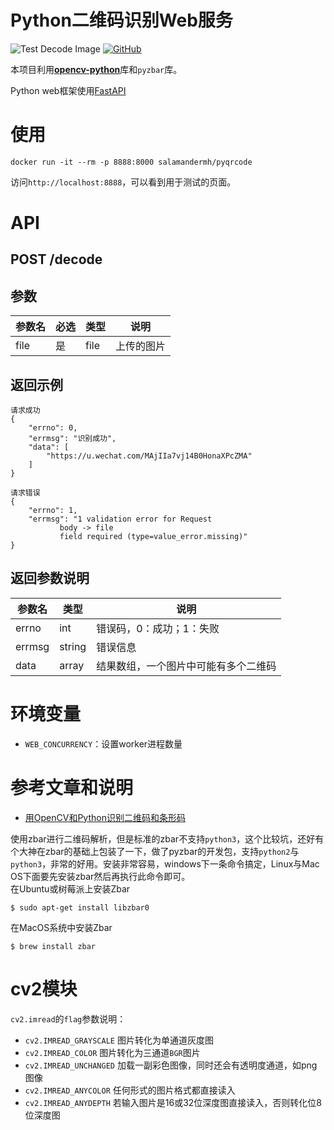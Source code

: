 # Python二维码识别Web服务
![Test Decode Image](https://github.com/salamander-mh/PyQrCode/workflows/Test%20Decode%20Image/badge.svg?event=push)
[![GitHub](https://img.shields.io/github/license/salamander-mh/PyQrCode)](LICENSE) 


本项目利用[**opencv-python**](https://pypi.org/project/opencv-python/)库和`pyzbar`库。  

Python web框架使用[FastAPI](https://fastapi.tiangolo.com/)


# 使用
```
docker run -it --rm -p 8888:8000 salamandermh/pyqrcode
```
访问`http://localhost:8888`，可以看到用于测试的页面。

# API

## POST /decode
## 参数
|参数名|必选|类型|说明|
|--- |--- |--- |--- |
|file|是|file|上传的图片|

## 返回示例
```
请求成功
{
    "errno": 0,
    "errmsg": "识别成功",
    "data": [
        "https://u.wechat.com/MAjIIa7vj14B0HonaXPcZMA"
    ]
}

请求错误
{
    "errno": 1,
    "errmsg": "1 validation error for Request
           body -> file
           field required (type=value_error.missing)"
}
```
## 返回参数说明
|参数名|类型|说明|
|--- |--- |--- |
|errno|int|错误码，0：成功；1：失败|
|errmsg|string|错误信息|
|data|array|结果数组，一个图片中可能有多个二维码|


# 环境变量
* `WEB_CONCURRENCY`：设置worker进程数量



# 参考文章和说明
* [用OpenCV和Python识别二维码和条形码](https://zhuanlan.zhihu.com/p/40025902)  

使用zbar进行二维码解析，但是标准的zbar不支持`python3`，这个比较坑，还好有个大神在zbar的基础上包装了一下，做了pyzbar的开发包，支持`python2`与`python3`，非常的好用。安装非常容易，windows下一条命令搞定，Linux与Mac OS下面要先安装zbar然后再执行此命令即可。  
在Ubuntu或树莓派上安装Zbar
```shell script
$ sudo apt-get install libzbar0
```
在MacOS系统中安装Zbar
```shell script
$ brew install zbar
```


# cv2模块
`cv2.imread`的`flag`参数说明：
* `cv2.IMREAD_GRAYSCALE` 图片转化为单通道灰度图  
* `cv2.IMREAD_COLOR` 图片转化为三通道`BGR`图片
* `cv2.IMREAD_UNCHANGED` 加载一副彩色图像，同时还会有透明度通道，如png图像
* `cv2.IMREAD_ANYCOLOR` 任何形式的图片格式都直接读入
* `cv2.IMREAD_ANYDEPTH` 若输入图片是16或32位深度图直接读入，否则转化位8位深度图
